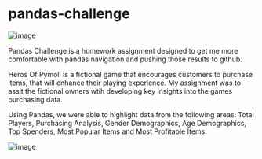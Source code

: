 #                                             pandas-challenge

![image](https://user-images.githubusercontent.com/79013025/113492507-092e4f80-9495-11eb-9918-8cabe386b10c.png)

Pandas Challenge is a homework assignment designed to get me more comfortable with pandas navigation and pushing those results to github.

Heros Of Pymoli is a fictional game that encourages customers to purchase items, that will enhance their playing experience.  My assignment was to assit the fictional owners wtih developing key insights into the games purchasing data.

Using Pandas, we were able to highlight data from the following areas:  Total Players, Purchasing Analysis, Gender Demographics, Age Demographics, Top Spenders, Most Popular Items and Most Profitable Items.

![image](https://user-images.githubusercontent.com/79013025/113492677-6c6cb180-9496-11eb-91bd-d52e42ed3b79.png)

